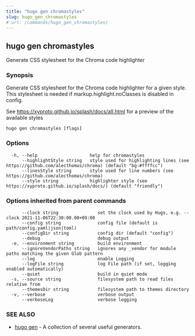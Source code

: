 ```yaml
---
title: "hugo gen chromastyles"
slug: hugo_gen_chromastyles
# url: /commands/hugo_gen_chromastyles/
---
```

## hugo gen chromastyles

Generate CSS stylesheet for the Chroma code highlighter

### Synopsis

Generate CSS stylesheet for the Chroma code highlighter for a given style. This stylesheet is needed if markup.highlight.noClasses is disabled in config.

See https://xyproto.github.io/splash/docs/all.html for a preview of the available styles

```
hugo gen chromastyles [flags]
```

### Options

```
  -h, --help                    help for chromastyles
      --highlightStyle string   style used for highlighting lines (see https://github.com/alecthomas/chroma) (default "bg:#ffffcc")
      --linesStyle string       style used for line numbers (see https://github.com/alecthomas/chroma)
      --style string            highlighter style (see https://xyproto.github.io/splash/docs/) (default "friendly")
```

### Options inherited from parent commands

```
      --clock string               set the clock used by Hugo, e.g. --clock 2021-11-06T22:30:00.00+09:00
      --config string              config file (default is path/config.yaml|json|toml)
      --configDir string           config dir (default "config")
      --debug                      debug output
  -e, --environment string         build environment
      --ignoreVendorPaths string   ignores any _vendor for module paths matching the given Glob pattern
      --log                        enable Logging
      --logFile string             log File path (if set, logging enabled automatically)
      --quiet                      build in quiet mode
  -s, --source string              filesystem path to read files relative from
      --themesDir string           filesystem path to themes directory
  -v, --verbose                    verbose output
      --verboseLog                 verbose logging
```

### SEE ALSO

* [hugo gen](/commands/hugo_gen/)	 - A collection of several useful generators.

